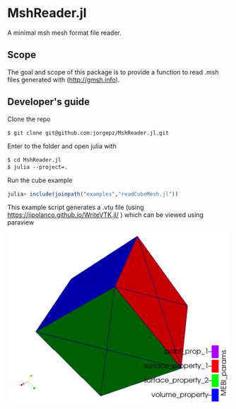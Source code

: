 # MshReader.jl
A minimal msh mesh format file reader.

## Scope

The goal and scope of this package is to provide a function to read .msh files generated with (http://gmsh.info).

## Developer's guide

Clone the repo
```
$ git clone git@github.com:jorgepz/MshReader.jl.git
```

Enter to the folder and open julia with
```
$ cd MshReader.jl
$ julia --project=.
```

Run the cube example
```julia
julia> include(joinpath("examples","readCubeMesh.jl"))
```

This example script generates a .vtu file (using https://jipolanco.github.io/WriteVTK.jl/ ) which can be viewed using paraview

![cube](docs/src/assets/cube.png)
